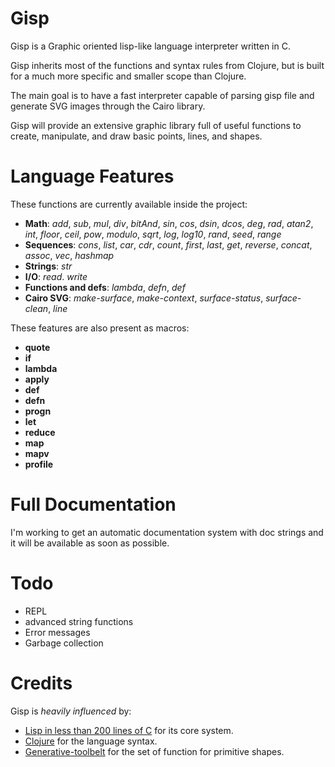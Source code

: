 # Gisp
Gisp is a Graphic oriented lisp-like language interpreter written in C.

Gisp inherits most of the functions and syntax rules from Clojure, but
is built for a much more specific and smaller scope than Clojure.

The main goal is to have a fast interpreter capable of parsing gisp
file and generate SVG images through the Cairo library.

Gisp will provide an extensive graphic library full of useful
functions to create, manipulate, and draw basic points, lines, and shapes.


# Language Features
These functions are currently available inside the project:
- **Math**: *add*, *sub*, *mul*, *div*, *bitAnd*, *sin*, *cos*, *dsin*, *dcos*, *deg*, *rad*, *atan2*, *int*, *floor*, *ceil*, *pow*, *modulo*, *sqrt*, *log*, *log10*, *rand*, *seed*, *range*
- **Sequences**: *cons*, *list*, *car*, *cdr*, *count*, *first*, *last*, *get*, *reverse*, *concat*, *assoc*, *vec*, *hashmap*
- **Strings**: *str*
- **I/O**: *read*. *write*
- **Functions and defs**: *lambda*, *defn*, *def*
- **Cairo SVG**: *make-surface*, *make-context*, *surface-status*, *surface-clean*, *line*

These features are also present as macros:
- **quote**
- **if**
- **lambda**
- **apply**
- **def**
- **defn**
- **progn**
- **let**
- **reduce**
- **map**
- **mapv**
- **profile**


# Full Documentation
I'm working to get an automatic documentation system with doc strings and it will be available as soon as possible.


# Todo
- REPL
- advanced string functions
- Error messages
- Garbage collection


# Credits
Gisp is *heavily influenced* by:
 - [Lisp in less than 200 lines of C](https://carld.github.io/2017/06/20/lisp-in-less-than-200-lines-of-c.html) for its core system.
 - [Clojure](https://clojure.org) for the language syntax.
 - [Generative-toolbelt](https://github.com/elkiwy/generative-toolbelt) for the set of function for primitive shapes.
   




